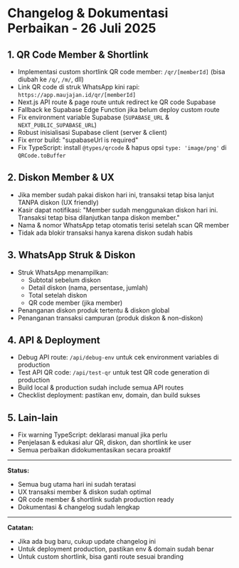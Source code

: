 # Changelog & Dokumentasi Perbaikan - 26 Juli 2025

## 1. QR Code Member & Shortlink
- Implementasi custom shortlink QR code member: `/qr/[memberId]` (bisa diubah ke `/q/`, `/m/`, dll)
- Link QR code di struk WhatsApp kini rapi: `https://app.maujajan.id/qr/[memberId]`
- Next.js API route & page route untuk redirect ke QR code Supabase
- Fallback ke Supabase Edge Function jika belum deploy custom route
- Fix environment variable Supabase (`SUPABASE_URL` & `NEXT_PUBLIC_SUPABASE_URL`)
- Robust inisialisasi Supabase client (server & client)
- Fix error build: "supabaseUrl is required"
- Fix TypeScript: install `@types/qrcode` & hapus opsi `type: 'image/png'` di `QRCode.toBuffer`

## 2. Diskon Member & UX
- Jika member sudah pakai diskon hari ini, transaksi tetap bisa lanjut TANPA diskon (UX friendly)
- Kasir dapat notifikasi: "Member sudah menggunakan diskon hari ini. Transaksi tetap bisa dilanjutkan tanpa diskon member."
- Nama & nomor WhatsApp tetap otomatis terisi setelah scan QR member
- Tidak ada blokir transaksi hanya karena diskon sudah habis

## 3. WhatsApp Struk & Diskon
- Struk WhatsApp menampilkan:
  - Subtotal sebelum diskon
  - Detail diskon (nama, persentase, jumlah)
  - Total setelah diskon
  - QR code member (jika member)
- Penanganan diskon produk tertentu & diskon global
- Penanganan transaksi campuran (produk diskon & non-diskon)

## 4. API & Deployment
- Debug API route: `/api/debug-env` untuk cek environment variables di production
- Test API QR code: `/api/test-qr` untuk test QR code generation di production
- Build local & production sudah include semua API routes
- Checklist deployment: pastikan env, domain, dan build sukses

## 5. Lain-lain
- Fix warning TypeScript: deklarasi manual jika perlu
- Penjelasan & edukasi alur QR, diskon, dan shortlink ke user
- Semua perbaikan didokumentasikan secara proaktif

---

**Status:**
- Semua bug utama hari ini sudah teratasi
- UX transaksi member & diskon sudah optimal
- QR code member & shortlink sudah production ready
- Dokumentasi & changelog sudah lengkap

---

**Catatan:**
- Jika ada bug baru, cukup update changelog ini
- Untuk deployment production, pastikan env & domain sudah benar
- Untuk custom shortlink, bisa ganti route sesuai branding 
